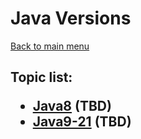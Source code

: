 <H1>Java Versions</h1>

[Back to main menu](../../README.md)

<h2>

Topic list:
* [Java8](education/Java8.md) (TBD)
* [Java9-21](education/Java9-21.md) (TBD)


</h2>